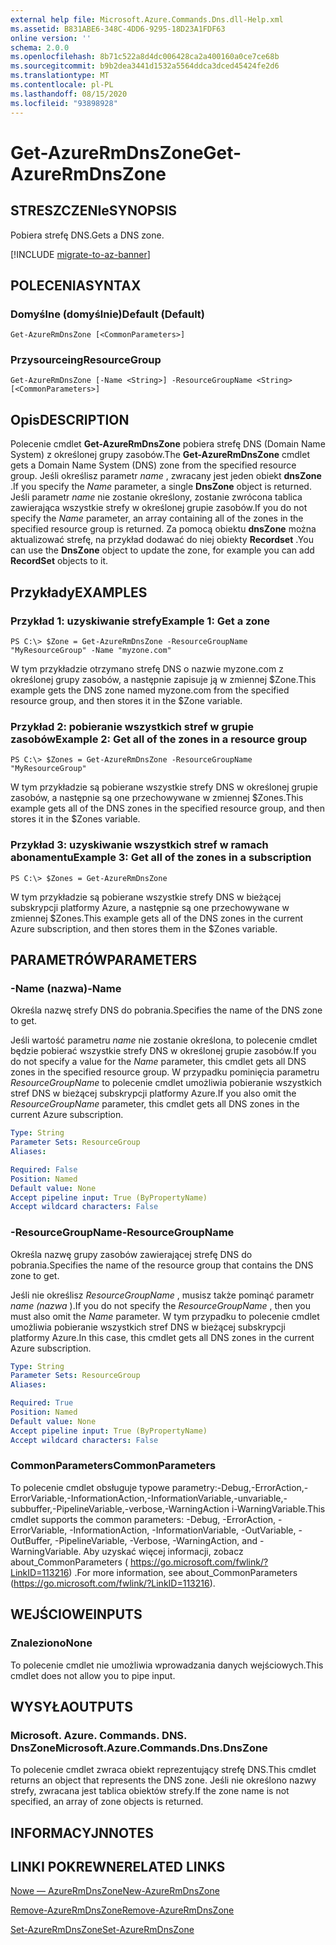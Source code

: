 ```yaml
---
external help file: Microsoft.Azure.Commands.Dns.dll-Help.xml
ms.assetid: B831ABE6-348C-4DD6-9295-18D23A1FDF63
online version: ''
schema: 2.0.0
ms.openlocfilehash: 8b71c522a8d4dc006428ca2a400160a0ce7ce68b
ms.sourcegitcommit: b9b2dea3441d1532a5564ddca3dced45424fe2d6
ms.translationtype: MT
ms.contentlocale: pl-PL
ms.lasthandoff: 08/15/2020
ms.locfileid: "93898928"
---
```

# <span data-ttu-id="383a3-101">Get-AzureRmDnsZone</span><span class="sxs-lookup"><span data-stu-id="383a3-101">Get-AzureRmDnsZone</span></span>

## <span data-ttu-id="383a3-102">STRESZCZENIe</span><span class="sxs-lookup"><span data-stu-id="383a3-102">SYNOPSIS</span></span>
<span data-ttu-id="383a3-103">Pobiera strefę DNS.</span><span class="sxs-lookup"><span data-stu-id="383a3-103">Gets a DNS zone.</span></span>

[!INCLUDE [migrate-to-az-banner](../../includes/migrate-to-az-banner.md)]

## <span data-ttu-id="383a3-104">POLECENIA</span><span class="sxs-lookup"><span data-stu-id="383a3-104">SYNTAX</span></span>

### <span data-ttu-id="383a3-105">Domyślne (domyślnie)</span><span class="sxs-lookup"><span data-stu-id="383a3-105">Default (Default)</span></span>
```
Get-AzureRmDnsZone [<CommonParameters>]
```

### <span data-ttu-id="383a3-106">Przysourceing</span><span class="sxs-lookup"><span data-stu-id="383a3-106">ResourceGroup</span></span>
```
Get-AzureRmDnsZone [-Name <String>] -ResourceGroupName <String> [<CommonParameters>]
```

## <span data-ttu-id="383a3-107">Opis</span><span class="sxs-lookup"><span data-stu-id="383a3-107">DESCRIPTION</span></span>
<span data-ttu-id="383a3-108">Polecenie cmdlet **Get-AzureRmDnsZone** pobiera strefę DNS (Domain Name System) z określonej grupy zasobów.</span><span class="sxs-lookup"><span data-stu-id="383a3-108">The **Get-AzureRmDnsZone** cmdlet gets a Domain Name System (DNS) zone from the specified resource group.</span></span>
<span data-ttu-id="383a3-109">Jeśli określisz parametr *name* , zwracany jest jeden obiekt **dnsZone** .</span><span class="sxs-lookup"><span data-stu-id="383a3-109">If you specify the *Name* parameter, a single **DnsZone** object is returned.</span></span>
<span data-ttu-id="383a3-110">Jeśli parametr *name* nie zostanie określony, zostanie zwrócona tablica zawierająca wszystkie strefy w określonej grupie zasobów.</span><span class="sxs-lookup"><span data-stu-id="383a3-110">If you do not specify the *Name* parameter, an array containing all of the zones in the specified resource group is returned.</span></span>
<span data-ttu-id="383a3-111">Za pomocą obiektu **dnsZone** można aktualizować strefę, na przykład dodawać do niej obiekty **Recordset** .</span><span class="sxs-lookup"><span data-stu-id="383a3-111">You can use the **DnsZone** object to update the zone, for example you can add **RecordSet** objects to it.</span></span>

## <span data-ttu-id="383a3-112">Przykłady</span><span class="sxs-lookup"><span data-stu-id="383a3-112">EXAMPLES</span></span>

### <span data-ttu-id="383a3-113">Przykład 1: uzyskiwanie strefy</span><span class="sxs-lookup"><span data-stu-id="383a3-113">Example 1: Get a zone</span></span>
```
PS C:\> $Zone = Get-AzureRmDnsZone -ResourceGroupName "MyResourceGroup" -Name "myzone.com"
```

<span data-ttu-id="383a3-114">W tym przykładzie otrzymano strefę DNS o nazwie myzone.com z określonej grupy zasobów, a następnie zapisuje ją w zmiennej $Zone.</span><span class="sxs-lookup"><span data-stu-id="383a3-114">This example gets the DNS zone named myzone.com from the specified resource group, and then stores it in the $Zone variable.</span></span>

### <span data-ttu-id="383a3-115">Przykład 2: pobieranie wszystkich stref w grupie zasobów</span><span class="sxs-lookup"><span data-stu-id="383a3-115">Example 2: Get all of the zones in a resource group</span></span>
```
PS C:\> $Zones = Get-AzureRmDnsZone -ResourceGroupName "MyResourceGroup"
```

<span data-ttu-id="383a3-116">W tym przykładzie są pobierane wszystkie strefy DNS w określonej grupie zasobów, a następnie są one przechowywane w zmiennej $Zones.</span><span class="sxs-lookup"><span data-stu-id="383a3-116">This example gets all of the DNS zones in the specified resource group, and then stores it in the $Zones variable.</span></span>

### <span data-ttu-id="383a3-117">Przykład 3: uzyskiwanie wszystkich stref w ramach abonamentu</span><span class="sxs-lookup"><span data-stu-id="383a3-117">Example 3: Get all of the zones in a subscription</span></span>
```
PS C:\> $Zones = Get-AzureRmDnsZone
```

<span data-ttu-id="383a3-118">W tym przykładzie są pobierane wszystkie strefy DNS w bieżącej subskrypcji platformy Azure, a następnie są one przechowywane w zmiennej $Zones.</span><span class="sxs-lookup"><span data-stu-id="383a3-118">This example gets all of the DNS zones in the current Azure subscription, and then stores them in the $Zones variable.</span></span>

## <span data-ttu-id="383a3-119">PARAMETRÓW</span><span class="sxs-lookup"><span data-stu-id="383a3-119">PARAMETERS</span></span>

### <span data-ttu-id="383a3-120">-Name (nazwa)</span><span class="sxs-lookup"><span data-stu-id="383a3-120">-Name</span></span>
<span data-ttu-id="383a3-121">Określa nazwę strefy DNS do pobrania.</span><span class="sxs-lookup"><span data-stu-id="383a3-121">Specifies the name of the DNS zone to get.</span></span>

<span data-ttu-id="383a3-122">Jeśli wartość parametru *name* nie zostanie określona, to polecenie cmdlet będzie pobierać wszystkie strefy DNS w określonej grupie zasobów.</span><span class="sxs-lookup"><span data-stu-id="383a3-122">If you do not specify a value for the *Name* parameter, this cmdlet gets all DNS zones in the specified resource group.</span></span>
<span data-ttu-id="383a3-123">W przypadku pominięcia parametru *ResourceGroupName* to polecenie cmdlet umożliwia pobieranie wszystkich stref DNS w bieżącej subskrypcji platformy Azure.</span><span class="sxs-lookup"><span data-stu-id="383a3-123">If you also omit the *ResourceGroupName* parameter, this cmdlet gets all DNS zones in the current Azure subscription.</span></span>

```yaml
Type: String
Parameter Sets: ResourceGroup
Aliases: 

Required: False
Position: Named
Default value: None
Accept pipeline input: True (ByPropertyName)
Accept wildcard characters: False
```

### <span data-ttu-id="383a3-124">-ResourceGroupName</span><span class="sxs-lookup"><span data-stu-id="383a3-124">-ResourceGroupName</span></span>
<span data-ttu-id="383a3-125">Określa nazwę grupy zasobów zawierającej strefę DNS do pobrania.</span><span class="sxs-lookup"><span data-stu-id="383a3-125">Specifies the name of the resource group that contains the DNS zone to get.</span></span>

<span data-ttu-id="383a3-126">Jeśli nie określisz *ResourceGroupName* , musisz także pominąć parametr *name (nazwa* ).</span><span class="sxs-lookup"><span data-stu-id="383a3-126">If you do not specify the *ResourceGroupName* , then you must also omit the *Name* parameter.</span></span>
<span data-ttu-id="383a3-127">W tym przypadku to polecenie cmdlet umożliwia pobieranie wszystkich stref DNS w bieżącej subskrypcji platformy Azure.</span><span class="sxs-lookup"><span data-stu-id="383a3-127">In this case, this cmdlet gets all DNS zones in the current Azure subscription.</span></span>

```yaml
Type: String
Parameter Sets: ResourceGroup
Aliases: 

Required: True
Position: Named
Default value: None
Accept pipeline input: True (ByPropertyName)
Accept wildcard characters: False
```

### <span data-ttu-id="383a3-128">CommonParameters</span><span class="sxs-lookup"><span data-stu-id="383a3-128">CommonParameters</span></span>
<span data-ttu-id="383a3-129">To polecenie cmdlet obsługuje typowe parametry:-Debug,-ErrorAction,-ErrorVariable,-InformationAction,-InformationVariable,-unvariable,-subbuffer,-PipelineVariable,-verbose,-WarningAction i-WarningVariable.</span><span class="sxs-lookup"><span data-stu-id="383a3-129">This cmdlet supports the common parameters: -Debug, -ErrorAction, -ErrorVariable, -InformationAction, -InformationVariable, -OutVariable, -OutBuffer, -PipelineVariable, -Verbose, -WarningAction, and -WarningVariable.</span></span> <span data-ttu-id="383a3-130">Aby uzyskać więcej informacji, zobacz about_CommonParameters ( https://go.microsoft.com/fwlink/?LinkID=113216) .</span><span class="sxs-lookup"><span data-stu-id="383a3-130">For more information, see about_CommonParameters (https://go.microsoft.com/fwlink/?LinkID=113216).</span></span>

## <span data-ttu-id="383a3-131">WEJŚCIOWE</span><span class="sxs-lookup"><span data-stu-id="383a3-131">INPUTS</span></span>

### <span data-ttu-id="383a3-132">Znaleziono</span><span class="sxs-lookup"><span data-stu-id="383a3-132">None</span></span>
<span data-ttu-id="383a3-133">To polecenie cmdlet nie umożliwia wprowadzania danych wejściowych.</span><span class="sxs-lookup"><span data-stu-id="383a3-133">This cmdlet does not allow you to pipe input.</span></span>

## <span data-ttu-id="383a3-134">WYSYŁA</span><span class="sxs-lookup"><span data-stu-id="383a3-134">OUTPUTS</span></span>

### <span data-ttu-id="383a3-135">Microsoft. Azure. Commands. DNS. DnsZone</span><span class="sxs-lookup"><span data-stu-id="383a3-135">Microsoft.Azure.Commands.Dns.DnsZone</span></span>
<span data-ttu-id="383a3-136">To polecenie cmdlet zwraca obiekt reprezentujący strefę DNS.</span><span class="sxs-lookup"><span data-stu-id="383a3-136">This cmdlet returns an object that represents the DNS zone.</span></span>
<span data-ttu-id="383a3-137">Jeśli nie określono nazwy strefy, zwracana jest tablica obiektów strefy.</span><span class="sxs-lookup"><span data-stu-id="383a3-137">If the zone name is not specified, an array of zone objects is returned.</span></span>

## <span data-ttu-id="383a3-138">INFORMACYJN</span><span class="sxs-lookup"><span data-stu-id="383a3-138">NOTES</span></span>

## <span data-ttu-id="383a3-139">LINKI POKREWNE</span><span class="sxs-lookup"><span data-stu-id="383a3-139">RELATED LINKS</span></span>

[<span data-ttu-id="383a3-140">Nowe — AzureRmDnsZone</span><span class="sxs-lookup"><span data-stu-id="383a3-140">New-AzureRmDnsZone</span></span>](./New-AzureRmDnsZone.md)

[<span data-ttu-id="383a3-141">Remove-AzureRmDnsZone</span><span class="sxs-lookup"><span data-stu-id="383a3-141">Remove-AzureRmDnsZone</span></span>](./Remove-AzureRmDnsZone.md)

[<span data-ttu-id="383a3-142">Set-AzureRmDnsZone</span><span class="sxs-lookup"><span data-stu-id="383a3-142">Set-AzureRmDnsZone</span></span>](./Set-AzureRmDnsZone.md)

